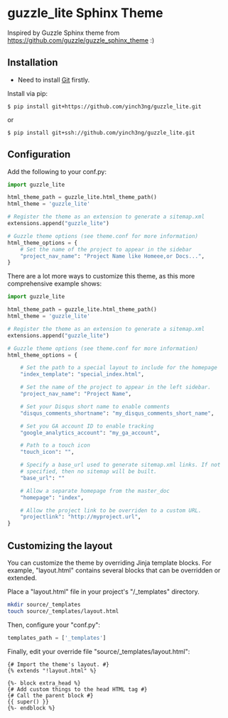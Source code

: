 guzzle_lite Sphinx Theme
========================

Inspired by Guzzle Sphinx theme from <https://github.com/guzzle/guzzle_sphinx_theme> :)

Installation
------------

-   Need to install [Git](<https://git-scm.com>) firstly.

Install via pip:

    $ pip install git+https://github.com/yinch3ng/guzzle_lite.git

or

    $ pip install git+ssh://github.com/yinch3ng/guzzle_lite.git

Configuration
-------------

Add the following to your conf.py:

``` python
import guzzle_lite

html_theme_path = guzzle_lite.html_theme_path()
html_theme = 'guzzle_lite'

# Register the theme as an extension to generate a sitemap.xml
extensions.append("guzzle_lite")

# Guzzle theme options (see theme.conf for more information)
html_theme_options = {
    # Set the name of the project to appear in the sidebar
    "project_nav_name": "Project Name like Homeee,or Docs...",
}
```

There are a lot more ways to customize this theme, as this more
comprehensive example shows:

``` python
import guzzle_lite

html_theme_path = guzzle_lite.html_theme_path()
html_theme = 'guzzle_lite'

# Register the theme as an extension to generate a sitemap.xml
extensions.append("guzzle_lite")

# Guzzle theme options (see theme.conf for more information)
html_theme_options = {

    # Set the path to a special layout to include for the homepage
    "index_template": "special_index.html",

    # Set the name of the project to appear in the left sidebar.
    "project_nav_name": "Project Name",

    # Set your Disqus short name to enable comments
    "disqus_comments_shortname": "my_disqus_comments_short_name",

    # Set you GA account ID to enable tracking
    "google_analytics_account": "my_ga_account",

    # Path to a touch icon
    "touch_icon": "",

    # Specify a base_url used to generate sitemap.xml links. If not
    # specified, then no sitemap will be built.
    "base_url": ""

    # Allow a separate homepage from the master_doc
    "homepage": "index",

    # Allow the project link to be overriden to a custom URL.
    "projectlink": "http://myproject.url",
}
```

Customizing the layout
----------------------

You can customize the theme by overriding Jinja template blocks. For
example, \"layout.html\" contains several blocks that can be overridden
or extended.

Place a \"layout.html\" file in your project\'s \"/\_templates\"
directory.

``` bash
mkdir source/_templates
touch source/_templates/layout.html
```

Then, configure your \"conf.py\":

``` python
templates_path = ['_templates']
```

Finally, edit your override file \"source/\_templates/layout.html\":

    {# Import the theme's layout. #}
    {% extends "!layout.html" %}

    {%- block extra_head %}
    {# Add custom things to the head HTML tag #}
    {# Call the parent block #}
    {{ super() }}
    {%- endblock %}
